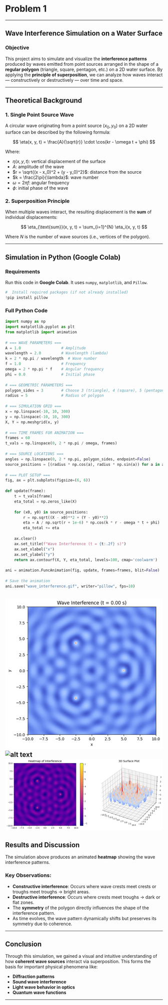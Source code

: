 # Problem 1 

---

##  Wave Interference Simulation on a Water Surface

###  Objective

This project aims to simulate and visualize the **interference patterns** produced by waves emitted from point sources arranged in the shape of a **regular polygon** (triangle, square, pentagon, etc.) on a 2D water surface. By applying the **principle of superposition**, we can analyze how waves interact — constructively or destructively — over time and space.

---

##  Theoretical Background

###  1. Single Point Source Wave

A circular wave originating from a point source $(x_0, y_0)$ on a 2D water surface can be described by the following formula:

$$
\eta(x, y, t) = \frac{A}{\sqrt{r}} \cdot \cos(kr - \omega t + \phi)
$$

Where:

* $\eta(x, y, t)$: vertical displacement of the surface
* $A$: amplitude of the wave
* $r = \sqrt{(x - x_0)^2 + (y - y_0)^2}$: distance from the source
* $k = \frac{2\pi}{\lambda}$: wave number
* $\omega = 2\pi f$: angular frequency
* $\phi$: initial phase of the wave

###  2. Superposition Principle

When multiple waves interact, the resulting displacement is the **sum** of individual displacements:

$$
\eta_{\text{sum}}(x, y, t) = \sum_{i=1}^{N} \eta_i(x, y, t)
$$

Where $N$ is the number of wave sources (i.e., vertices of the polygon).

---

##  Simulation in Python (Google Colab)

###  Requirements

Run this code in **Google Colab**. It uses `numpy`, `matplotlib`, and `Pillow`.

```python
#  Install required packages (if not already installed)
!pip install pillow
```

###  Full Python Code

```python
import numpy as np
import matplotlib.pyplot as plt
from matplotlib import animation

# === WAVE PARAMETERS ===
A = 1.0                  # Amplitude
wavelength = 2.0         # Wavelength (lambda)
k = 2 * np.pi / wavelength  # Wave number
f = 1.0                  # Frequency
omega = 2 * np.pi * f    # Angular frequency
phi = 0.0                # Initial phase

# === GEOMETRIC PARAMETERS ===
polygon_sides = 3        # Choose 3 (triangle), 4 (square), 5 (pentagon), etc.
radius = 5               # Radius of polygon

# === SIMULATION GRID ===
x = np.linspace(-10, 10, 300)
y = np.linspace(-10, 10, 300)
X, Y = np.meshgrid(x, y)

# === TIME FRAMES FOR ANIMATION ===
frames = 60
t_vals = np.linspace(0, 2 * np.pi / omega, frames)

# === SOURCE LOCATIONS ===
angles = np.linspace(0, 2 * np.pi, polygon_sides, endpoint=False)
source_positions = [(radius * np.cos(a), radius * np.sin(a)) for a in angles]

# === PLOT SETUP ===
fig, ax = plt.subplots(figsize=(6, 6))

def update(frame):
    t = t_vals[frame]
    eta_total = np.zeros_like(X)
    
    for (x0, y0) in source_positions:
        r = np.sqrt((X - x0)**2 + (Y - y0)**2)
        eta = A / np.sqrt(r + 1e-6) * np.cos(k * r - omega * t + phi)
        eta_total += eta
    
    ax.clear()
    ax.set_title(f"Wave Interference (t = {t:.2f} s)")
    ax.set_xlabel("x")
    ax.set_ylabel("y")
    return ax.contourf(X, Y, eta_total, levels=100, cmap='coolwarm')

ani = animation.FuncAnimation(fig, update, frames=frames, blit=False)

# Save the animation
ani.save("wave_interference.gif", writer="pillow", fps=10)
```
![alt text](image.png) 
![alt text](physichs.gif) 
![alt text](image-1.png)
---

##  Results and Discussion

The simulation above produces an animated **heatmap** showing the wave interference patterns.

###  Key Observations:

* **Constructive interference**: Occurs where wave crests meet crests or troughs meet troughs → bright areas.
* **Destructive interference**: Occurs where crests meet troughs → dark or flat zones.
* The **symmetry** of the polygon directly influences the shape of the interference pattern.
* As time evolves, the wave pattern dynamically shifts but preserves its symmetry due to coherence.

---

##  Conclusion

Through this simulation, we gained a visual and intuitive understanding of how **coherent wave sources** interact via superposition. This forms the basis for important physical phenomena like:

* **Diffraction patterns**
* **Sound wave interference**
* **Light wave behavior in optics**
* **Quantum wave functions**

---




